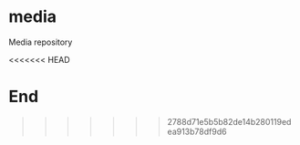 # media
Media repository

<<<<<<< HEAD

End 
=======
>>>>>>> 2788d71e5b5b82de14b280119edea913b78df9d6
